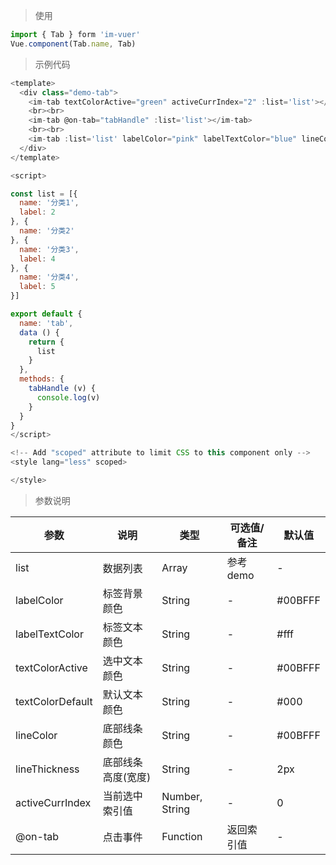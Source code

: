 > 使用

```js
import { Tab } form 'im-vuer'
Vue.component(Tab.name, Tab)
```

> 示例代码

```js
<template>
  <div class="demo-tab">
    <im-tab textColorActive="green" activeCurrIndex="2" :list='list'></im-tab>
    <br><br>
    <im-tab @on-tab="tabHandle" :list='list'></im-tab>
    <br><br>
    <im-tab :list='list' labelColor="pink" labelTextColor="blue" lineColor="#f00" lineThickness="3px"></im-tab>
  </div>
</template>

<script>

const list = [{
  name: '分类1',
  label: 2
}, {
  name: '分类2'
}, {
  name: '分类3',
  label: 4
}, {
  name: '分类4',
  label: 5
}]

export default {
  name: 'tab',
  data () {
    return {
      list
    }
  },
  methods: {
    tabHandle (v) {
      console.log(v)
    }
  }
}
</script>

<!-- Add "scoped" attribute to limit CSS to this component only -->
<style lang="less" scoped>

</style>

```
> 参数说明
<div>
  <table>
    <thead>
      <tr>
        <th>参数</th> 
        <th>说明</th> 
        <th>类型</th> 
        <th>可选值/备注</th> 
        <th>默认值</th>
      </tr>
    </thead> 
    <tbody>
      <tr>
        <td>list</td> 
        <td>数据列表</td> 
        <td>Array</td> 
        <td>参考demo</td> 
        <td>-</td>
      </tr><tr>
        <td>labelColor</td> 
        <td>标签背景颜色</td> 
        <td>String</td> 
        <td>-</td> 
        <td>#00BFFF</td>
      </tr><tr>
        <td>labelTextColor</td> 
        <td>标签文本颜色</td> 
        <td>String</td> 
        <td>-</td> 
        <td>#fff</td>
      </tr><tr>
        <td>textColorActive</td> 
        <td>选中文本颜色</td> 
        <td>String</td> 
        <td>-</td> 
        <td>#00BFFF</td>
      </tr><tr>
        <td>textColorDefault</td> 
        <td>默认文本颜色</td> 
        <td>String</td> 
        <td>-</td> 
        <td>#000</td>
      </tr><tr>
        <td>lineColor</td> 
        <td>底部线条颜色</td> 
        <td>String</td> 
        <td>-</td> 
        <td>#00BFFF</td>
      </tr><tr>
        <td>lineThickness</td> 
        <td>底部线条高度(宽度)</td> 
        <td>String</td> 
        <td>-</td> 
        <td>2px</td>
      </tr><tr>
        <td>activeCurrIndex</td> 
        <td>当前选中索引值</td> 
        <td>Number, String</td> 
        <td>-</td> 
        <td>0</td>
      </tr><tr>
        <td>@on-tab</td> 
        <td>点击事件</td> 
        <td>Function</td> 
        <td>返回索引值</td> 
        <td>-</td>
      </tr>
    </tbody>
  </table>
</div>